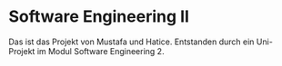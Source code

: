Software Engineering II
=======================

Das ist das Projekt von Mustafa und Hatice.
Entstanden durch ein Uni-Projekt im Modul Software Engineering 2.

